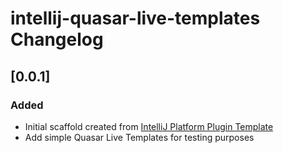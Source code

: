 <!-- Keep a Changelog guide -> https://keepachangelog.com -->

# intellij-quasar-live-templates Changelog

## [0.0.1]
### Added
- Initial scaffold created from [IntelliJ Platform Plugin Template](https://github.com/JetBrains/intellij-platform-plugin-template)
- Add simple Quasar Live Templates for testing purposes